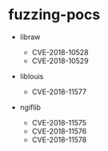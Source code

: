 # fuzzing-pocs

- libraw
  - CVE-2018-10528
  - CVE-2018-10529

- liblouis 
  - CVE-2018-11577

- ngiflib
  - CVE-2018-11575
  - CVE-2018-11576
  - CVE-2018-11578

